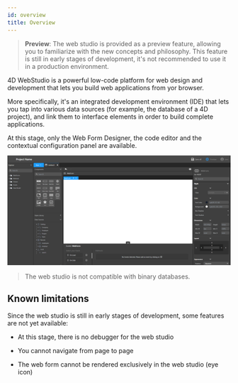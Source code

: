 ```yaml
---
id: overview
title: Overview
---
```


> **Preview**: The web studio is provided as a preview feature, allowing you to familiarize with the new concepts and philosophy. This feature is still in early stages of development, it's not recommended to use it in a production environment. 

4D WebStudio is a powerful low-code platform for web design and development that lets you build web applications from yor browser. 

More specifically, it's an integrated development environment (IDE) that lets you tap into various data sources (for example, the database of a 4D project), and link them to interface elements in order to build complete applications.

At this stage, only the Web Form Designer, the code editor and the contextual configuration panel are available.

![alt-text](img/web-studio-intro.png)

> The web studio is not compatible with binary databases.

## Known limitations

Since the web studio is still in early stages of development, some features are not yet available: 

* At this stage, there is no debugger for the web studio

* You cannot navigate from page to page

* The web form cannot be rendered exclusively in the web studio (eye icon)